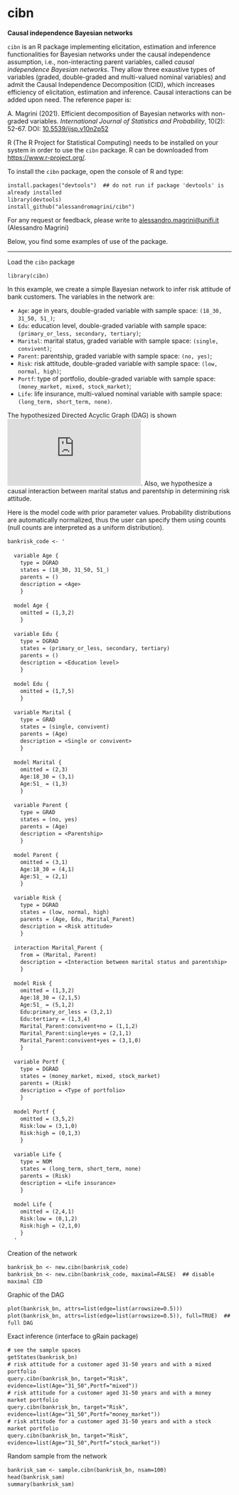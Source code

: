 # cibn
__Causal independence Bayesian networks__

`cibn` is an R package implementing elicitation, estimation and inference functionalities for Bayesian networks under the causal independence assumption, i.e., non-interacting parent variables, called _causal independence Bayesian networks_. They allow three exaustive types of variables (graded, double-graded and multi-valued nominal variables) and admit the Causal Independence Decomposition (CID), which increases efficiency of elicitation, estimation and inference. Causal interactions can be added upon need.
The reference paper is:

A. Magrini (2021). Efficient decomposition of Bayesian networks with non-graded variables. _International Journal of Statistics and Probability_, 10(2): 52-67. DOI: <a href="https://www.doi.org/10.5539/ijsp.v10n2p52">10.5539/ijsp.v10n2p52</a>


R (The R Project for Statistical Computing) needs to be installed on your system in order
to use the `cibn` package. R can be downloaded from https://www.r-project.org/.

To install the `cibn` package, open the console of R and type:
```
install.packages("devtools")  ## do not run if package 'devtools' is already installed
library(devtools)
install_github("alessandromagrini/cibn")
```

For any request or feedback, please write to <alessandro.magrini@unifi.it> (Alessandro Magrini)

Below, you find some examples of use of the package.
_________________________________________________________________

Load the `cibn` package
```
library(cibn)
```
In this example, we create a simple Bayesian network to infer risk attitude of bank customers.
The variables in the network are:
- `Age`: age in years, double-graded variable with sample space: `(18_30, 31_50, 51_)`;
- `Edu`: education level, double-graded variable with sample space: `(primary_or_less, secondary, tertiary)`;
- `Marital`: marital status, graded variable with sample space: `(single, convivent)`;
- `Parent`: parentship, graded variable with sample space: `(no, yes)`;
- `Risk`: risk attitude, double-graded variable with sample space: `(low, normal, high)`;
- `Portf`: type of portfolio, double-graded variable with sample space: `(money_market, mixed, stock_market)`;
- `Life`: life insurance, multi-valued nominal variable with sample space: `(long_term, short_term, none)`.

The hypothesized Directed Acyclic Graph (DAG) is shown ![here](https://github.com/alessandromagrini/cibn/blob/main/bin/bankrisk_dag.pdf).
Also, we hypothesize a causal interaction between marital status and parentship in determining risk attitude.

Here is the model code with prior parameter values.
Probability distributions are automatically normalized, thus the user can specify them using counts (null counts are interpreted as a uniform distribution).
```
bankrisk_code <- '

  variable Age {
    type = DGRAD
    states = (18_30, 31_50, 51_)
    parents = ()
    description = <Age>
    }

  model Age {
    omitted = (1,3,2)
    }

  variable Edu {
    type = DGRAD
    states = (primary_or_less, secondary, tertiary)
    parents = ()
    description = <Education level>
    }

  model Edu {
    omitted = (1,7,5)
    }

  variable Marital {
    type = GRAD
    states = (single, convivent)
    parents = (Age)
    description = <Single or convivent>
    }

  model Marital {
    omitted = (2,3)
    Age:18_30 = (3,1)
    Age:51_ = (1,3)
    }

  variable Parent {
    type = GRAD
    states = (no, yes)
    parents = (Age)
    description = <Parentship>
    }

  model Parent {
    omitted = (3,1)
    Age:18_30 = (4,1)
    Age:51_ = (2,1)
    }

  variable Risk {
    type = DGRAD
    states = (low, normal, high)
    parents = (Age, Edu, Marital_Parent)
    description = <Risk attitude>
    }

  interaction Marital_Parent {
    from = (Marital, Parent)
    description = <Interaction between marital status and parentship>
    }

  model Risk {
    omitted = (1,3,2)
    Age:18_30 = (2,1,5)
    Age:51_ = (5,1,2)
    Edu:primary_or_less = (3,2,1)
    Edu:tertiary = (1,3,4)
    Marital_Parent:convivent+no = (1,1,2)
    Marital_Parent:single+yes = (2,1,1)
    Marital_Parent:convivent+yes = (3,1,0)
    }

  variable Portf {
    type = DGRAD
    states = (money_market, mixed, stock_market)
    parents = (Risk)
    description = <Type of portfolio>
    }

  model Portf {
    omitted = (3,5,2)
    Risk:low = (3,1,0)
    Risk:high = (0,1,3)
    }

  variable Life {
    type = NOM
    states = (long_term, short_term, none)
    parents = (Risk)
    description = <Life insurance>
    }

  model Life {
    omitted = (2,4,1)
    Risk:low = (0,1,2)
    Risk:high = (2,1,0)
    }
  '
```
Creation of the network
```
bankrisk_bn <- new.cibn(bankrisk_code)
bankrisk_bn <- new.cibn(bankrisk_code, maximal=FALSE)  ## disable maximal CID
```
Graphic of the DAG
```
plot(bankrisk_bn, attrs=list(edge=list(arrowsize=0.5)))
plot(bankrisk_bn, attrs=list(edge=list(arrowsize=0.5)), full=TRUE)  ## full DAG
```
Exact inference (interface to gRain package)
```
# see the sample spaces
getStates(bankrisk_bn)
# risk attitude for a customer aged 31-50 years and with a mixed portfolio
query.cibn(bankrisk_bn, target="Risk", evidence=list(Age="31_50",Portf="mixed"))
# risk attitude for a customer aged 31-50 years and with a money market portfolio
query.cibn(bankrisk_bn, target="Risk", evidence=list(Age="31_50",Portf="money_market"))
# risk attitude for a customer aged 31-50 years and with a stock market portfolio
query.cibn(bankrisk_bn, target="Risk", evidence=list(Age="31_50",Portf="stock_market"))
```
Random sample from the network
```
bankrisk_sam <- sample.cibn(bankrisk_bn, nsam=100)
head(bankrisk_sam)
summary(bankrisk_sam)
